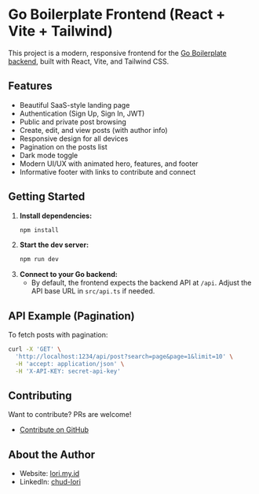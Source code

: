 # Go Boilerplate Frontend (React + Vite + Tailwind)

This project is a modern, responsive frontend for the [Go Boilerplate backend](https://github.com/chud-lori/go-boilerplate), built with React, Vite, and Tailwind CSS.

## Features
- Beautiful SaaS-style landing page
- Authentication (Sign Up, Sign In, JWT)
- Public and private post browsing
- Create, edit, and view posts (with author info)
- Responsive design for all devices
- Pagination on the posts list
- Dark mode toggle
- Modern UI/UX with animated hero, features, and footer
- Informative footer with links to contribute and connect

## Getting Started

1. **Install dependencies:**
   ```bash
   npm install
   ```
2. **Start the dev server:**
   ```bash
   npm run dev
   ```
3. **Connect to your Go backend:**
   - By default, the frontend expects the backend API at `/api`. Adjust the API base URL in `src/api.ts` if needed.

## API Example (Pagination)
To fetch posts with pagination:
```bash
curl -X 'GET' \
  'http://localhost:1234/api/post?search=page&page=1&limit=10' \
  -H 'accept: application/json' \
  -H 'X-API-KEY: secret-api-key'
```

## Contributing
Want to contribute? PRs are welcome!
- [Contribute on GitHub](https://github.com/chud-lori/go-boilerplate)

## About the Author
- Website: [lori.my.id](https://lori.my.id)
- LinkedIn: [chud-lori](https://www.linkedin.com/in/chud-lori)
